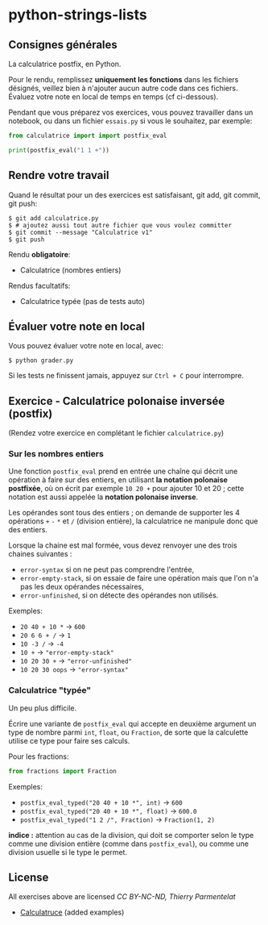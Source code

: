 # python-strings-lists

## Consignes générales

La calculatrice postfix, en Python.

Pour le rendu, remplissez **uniquement les fonctions** dans les fichiers désignés, veillez bien à n'ajouter aucun autre code dans ces fichiers. Évaluez votre note en local de temps en temps (cf ci-dessous).

Pendant que vous préparez vos exercices, vous pouvez travailler dans un notebook, ou dans un fichier `essais.py` si vous le souhaitez, par exemple:

```python
from calculatrice import import postfix_eval 

print(postfix_eval("1 1 +"))
```

## Rendre votre travail

Quand le résultat pour un des exercices est satisfaisant, git add, git commit, git push:

```shell
$ git add calculatrice.py
$ # ajoutez aussi tout autre fichier que vous voulez committer
$ git commit --message "Calculatrice v1"
$ git push
```

Rendu **obligatoire**:

- Calculatrice (nombres entiers)

Rendus facultatifs:

- Calculatrice typée (pas de tests auto)

## Évaluer votre note en local

Vous pouvez évaluer votre note en local, avec:

```shell
$ python grader.py
```

Si les tests ne finissent jamais, appuyez sur `Ctrl + C` pour interrompre.

## Exercice - Calculatrice polonaise inversée (postfix)

(Rendez votre exercice en complétant le fichier `calculatrice.py`)

### Sur les nombres entiers

Une fonction `postfix_eval` prend en entrée une chaîne qui décrit une opération à faire sur des entiers, en utilisant **la notation polonaise postfixée**, où on écrit par exemple `10 20 +` pour ajouter 10 et 20 ; cette notation est aussi appelée la **notation polonaise inverse**.

Les opérandes sont tous des entiers ; on demande de supporter les 4 opérations `+` `-` `*` et `/` (division entière), la calculatrice ne manipule donc que des entiers.

Lorsque la chaine est mal formée, vous devez renvoyer une des trois chaines suivantes :

- `error-syntax` si on ne peut pas comprendre l'entrée,
- `error-empty-stack`, si on essaie de faire une opération mais que l'on n'a pas les deux opérandes nécessaires,
- `error-unfinished`, si on détecte des opérandes non utilisés.

Exemples:

- `20 40 + 10 *` → `600`
- `20 6 6 + /` → `1`
- `10 -3 /` → `-4`
- `10 +` → `"error-empty-stack"`
- `10 20 30 +` → `"error-unfinished"`
- `10 20 30 oops` → `"error-syntax"`

### Calculatrice "typée"

Un peu plus difficile.

Écrire une variante de `postfix_eval` qui accepte en deuxième argument un type de nombre parmi `int`, `float`, ou `Fraction`, de sorte que la calculette utilise ce type pour faire ses calculs.

Pour les fractions:

```python
from fractions import Fraction
```

Exemples:

- `postfix_eval_typed("20 40 + 10 *", int)` → `600`
- `postfix_eval_typed("20 40 + 10 *", float)` → `600.0`
- `postfix_eval_typed("1 2 /", Fraction)` → `Fraction(1, 2)`

**indice :** attention au cas de la division, qui doit se comporter selon le type comme une division entière (comme dans `postfix_eval`), ou comme une division usuelle si le type le permet.

## License

All exercises above are licensed _CC BY-NC-ND, Thierry Parmentelat_

- [Calculatruce](https://github.com/flotpython/course/blob/71e4a51e4832cc5e070b9a26bd3deedf576138a0/w6/w6-s9-x1b-postfix.md) (added examples)
